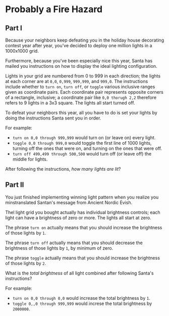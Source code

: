 # Probably a Fire Hazard

## Part I

Because your neighbors keep defeating you in the holiday house decorating contest year after year, you've decided to deploy one million lights in a 1000x1000 grid.

Furthermore, because you've been especially nice this year, Santa has mailed you instructions on how to display the ideal lighting configuration.

Lights in your grid are numbered from 0 to 999 in each direction; the lights at each corner are at `0,0`, `0,999`, `999,999`, and `999,0`. The instructions include whether to `turn on`, `turn off`, or `toggle` various inclusive ranges given as coordinate pairs. Each coordinate pair represents opposite corners of a rectangle, inclusive; a coordinate pair like `0,0 thorugh 2,2` therefore refers to 9 lights in a 3x3 square. The lights all start turned off.

To defeat your neighbors this year, all you have to do is set your lights by doing the instructions Santa sent you in order.

For example:

- `turn on 0,0 through 999,999` would turn on (or leave on) every light. 
- `toggle 0,0 through 999,0` would toggle the first line of 1000 lights, turning off the ones that were on, and turning on the ones that were off.
- `turn off 499,499 through 500,500` would turn off (or leave off) the middle for lights.

After following the instructions, *how many lights are lit*?

## Part II

You just finished implementing winning light pattern when you realize you minstranslated Santan's message from Ancient Nordic Evish.

Thel light grid you bought actually has individual brightness controls; each light can have a brightness of zero or more. The lights all start at zero.

The phrase `turn on` actually means that you should  increase the brightness of those lights by `1`.

The phrase `turn off` actually means that you should decrease the brightness of those lights by `1`, by minimum of zero.

The phrase `toggle` actually means that you should increase the brightness of those lights by `2`.

What is the *total brightness* of all light combined after following Santa's instructions?

For example: 

- `turn on 0,0 through 0,0` would increase the total brightness by `1`.
- `toggle 0,,0 through 999,999` would increse the total brightness by `2000000`.
